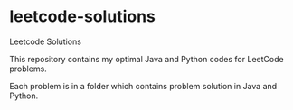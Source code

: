 # leetcode-solutions
Leetcode Solutions 

This repository contains my optimal Java and Python codes for LeetCode problems.

Each problem is in a folder which contains problem solution in Java and Python.

